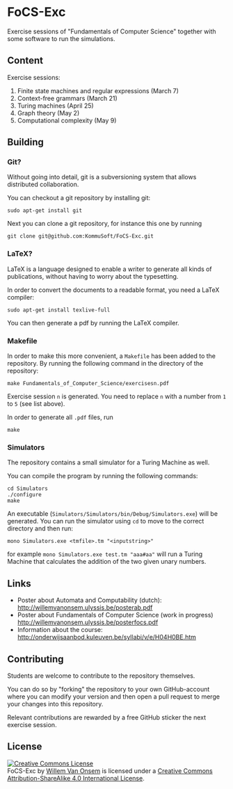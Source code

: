 FoCS-Exc
========

Exercise sessions of "Fundamentals of Computer Science" together with some software to run the simulations.

Content
-------
Exercise sessions:

 1. Finite state machines and regular expressions (March 7)
 2. Context-free grammars (March 21)
 3. Turing machines (April 25)
 4. Graph theory (May 2)
 5. Computational complexity (May 9)

Building
--------

### Git?

Without going into detail, git is a subversioning system that allows distributed collaboration.

You can checkout a git repository by installing git:

```
sudo apt-get install git
```

Next you can clone a git repository, for instance this one by running

```
git clone git@github.com:KommuSoft/FoCS-Exc.git
```

### LaTeX?

LaTeX is a language designed to enable a writer to generate all kinds of publications, without having to worry about the typesetting.

In order to convert the documents to a readable format, you need a LaTeX compiler:
```
sudo apt-get install texlive-full
```

You can then generate a pdf by running the LaTeX compiler.

### Makefile

In order to make this more convenient, a `Makefile` has been added to the repository. By running the following command in the directory of the repository:
```
make Fundamentals_of_Computer_Science/exercisesn.pdf
```
Exercise session `n` is generated. You need to replace `n` with a number from `1` to `5` (see list above).

In order to generate all `.pdf` files, run
```
make
```

### Simulators

The repository contains a small simulator for a Turing Machine as well.

You can compile the program by running the following commands:

```
cd Simulators
./configure
make
```

An executable (`Simulators/Simulators/bin/Debug/Simulators.exe`) will be generated. You can run the simulator using `cd` to move to the correct directory and then run:
```
mono Simulators.exe <tmfile>.tm "<inputstring>"
```

for example `mono Simulators.exe test.tm "aaa#aa"` will run a Turing Machine that calculates the addition of the two given unary numbers.

Links
-----
 - Poster about Automata and Computability (dutch): <http://willemvanonsem.ulyssis.be/posterab.pdf>
 - Poster about Fundamentals of Computer Science (work in progress) <http://willemvanonsem.ulyssis.be/posterfocs.pdf>
 - Information about the course: <http://onderwijsaanbod.kuleuven.be/syllabi/v/e/H04H0BE.htm>

Contributing
------------
Students are welcome to contribute to the repository themselves.

You can do so by "forking" the repository to your own GitHub-account where you can modify your version and then open a pull request to merge your changes into this repository.

Relevant contributions are rewarded by a free GitHub sticker the next exercise session.

License
-------
<a rel="license" href="http://creativecommons.org/licenses/by-sa/4.0/"><img alt="Creative Commons License" style="border-width:0" src="http://i.creativecommons.org/l/by-sa/4.0/88x31.png" /></a><br /><span xmlns:dct="http://purl.org/dc/terms/" href="http://purl.org/dc/dcmitype/Text" property="dct:title" rel="dct:type">FoCS-Exc</span> by <a xmlns:cc="http://creativecommons.org/ns#" href="https://github.com/KommuSoft/FoCS-Exc" property="cc:attributionName" rel="cc:attributionURL">Willem Van Onsem</a> is licensed under a <a rel="license" href="http://creativecommons.org/licenses/by-sa/4.0/">Creative Commons Attribution-ShareAlike 4.0 International License</a>.
